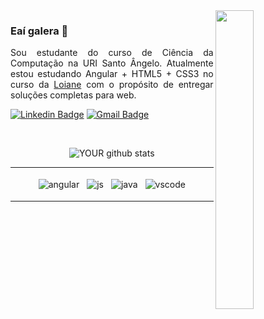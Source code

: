 
  <img src="https://media.giphy.com/media/ZVik7pBtu9dNS/giphy.gif" width="35%" align="right" >


### Eaí galera 👋
<p align="justify">Sou estudante do curso de Ciência da Computação na URI Santo Ângelo.
Atualmente estou estudando Angular + HTML5 + CSS3 no curso da
<a href="https://github.com/loiane">Loiane</a>
com o propósito de entregar soluções completas para web.</p>


<div align="left">
  
[![Linkedin Badge](https://img.shields.io/badge/-LinkedIn-blue?style=flat-square&logo=Linkedin&logoColor=white&link=https://www.linkedin.com/in/nathan-heinzmann-616216141/)](https://www.linkedin.com/in/nathan-heinzmann-616216141/) 
[![Gmail Badge](https://img.shields.io/badge/-Gmail-c14438?style=flat-square&logo=Gmail&logoColor=white&link=mailto:nathanhph@gmail.com)](mailto:nathanhph@gmail.com)

</div>

<br>

<div align="center">


   ![YOUR github stats](https://github-readme-stats.vercel.app/api?username=nathanheinzmann&show_icons=true&theme=radical)

</div>


***
<p align="center">
  
  <img src="https://github.com/Quadrified/Quadrified/blob/master/assets/svg/dev/frameworks/ angular.svg" alt="angular" style="vertical-align:top; margin:4px">
  <img src="https://github.com/Quadrified/Quadrified/blob/master/assets/svg/dev/languages/html.svg" alt="js" style="vertical-align:top; margin:4px">
  <img src="https://github.com/Quadrified/Quadrified/blob/master/assets/svg/dev/languages/js.svg" alt="java" style="vertical-align:top; margin:4px">
  <img src="https://github.com/Quadrified/Quadrified/blob/master/assets/svg/dev/tools/visualstudio_code.svg" alt="vscode" style="vertical-align:top; margin:4px">

---

</p>



